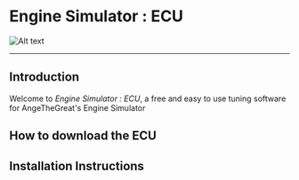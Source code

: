 # Engine Simulator : ECU

![Alt text](.png?raw=true)

---

## Introduction

Welcome to *Engine Simulator : ECU*, a free and easy to use tuning software for AngeTheGreat's Engine Simulator

## How to download the ECU 

## Installation Instructions
